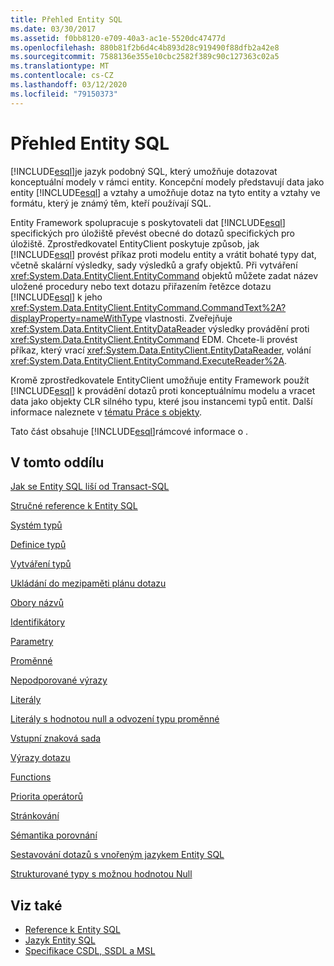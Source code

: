 ```yaml
---
title: Přehled Entity SQL
ms.date: 03/30/2017
ms.assetid: f0bb8120-e709-40a3-ac1e-5520dc47477d
ms.openlocfilehash: 880b81f2b6d4c4b893d28c919490f88dfb2a42e8
ms.sourcegitcommit: 7588136e355e10cbc2582f389c90c127363c02a5
ms.translationtype: MT
ms.contentlocale: cs-CZ
ms.lasthandoff: 03/12/2020
ms.locfileid: "79150373"
---
```

# <a name="entity-sql-overview"></a>Přehled Entity SQL
[!INCLUDE[esql](../../../../../../includes/esql-md.md)]je jazyk podobný SQL, který umožňuje dotazovat konceptuální modely v rámci entity. Koncepční modely představují data jako entity [!INCLUDE[esql](../../../../../../includes/esql-md.md)] a vztahy a umožňuje dotaz na tyto entity a vztahy ve formátu, který je známý těm, kteří používají SQL.  

 Entity Framework spolupracuje s poskytovateli dat [!INCLUDE[esql](../../../../../../includes/esql-md.md)] specifických pro úložiště převést obecné do dotazů specifických pro úložiště. Zprostředkovatel EntityClient poskytuje způsob, jak [!INCLUDE[esql](../../../../../../includes/esql-md.md)] provést příkaz proti modelu entity a vrátit bohaté typy dat, včetně skalární výsledky, sady výsledků a grafy objektů. Při vytváření <xref:System.Data.EntityClient.EntityCommand> objektů můžete zadat název uložené procedury nebo text dotazu přiřazením řetězce dotazu [!INCLUDE[esql](../../../../../../includes/esql-md.md)] k jeho <xref:System.Data.EntityClient.EntityCommand.CommandText%2A?displayProperty=nameWithType> vlastnosti. Zveřejňuje <xref:System.Data.EntityClient.EntityDataReader> výsledky provádění proti <xref:System.Data.EntityClient.EntityCommand> EDM. Chcete-li provést příkaz, který vrací <xref:System.Data.EntityClient.EntityDataReader>, volání <xref:System.Data.EntityClient.EntityCommand.ExecuteReader%2A>.  
  
 Kromě zprostředkovatele EntityClient umožňuje entity Framework použít [!INCLUDE[esql](../../../../../../includes/esql-md.md)] k provádění dotazů proti konceptuálnímu modelu a vracet data jako objekty CLR silného typu, které jsou instancemi typů entit. Další informace naleznete v [tématu Práce s objekty](../working-with-objects.md).  
  
 Tato část obsahuje [!INCLUDE[esql](../../../../../../includes/esql-md.md)]rámcové informace o .  
  
## <a name="in-this-section"></a>V tomto oddílu  
 [Jak se Entity SQL liší od Transact-SQL](how-entity-sql-differs-from-transact-sql.md)  
  
 [Stručné reference k Entity SQL](entity-sql-quick-reference.md)  
  
 [Systém typů](type-system-entity-sql.md)  
  
 [Definice typů](type-definitions-entity-sql.md)  
  
 [Vytváření typů](constructing-types-entity-sql.md)  
  
 [Ukládání do mezipaměti plánu dotazu](query-plan-caching-entity-sql.md)  
  
 [Obory názvů](namespaces-entity-sql.md)  
  
 [Identifikátory](identifiers-entity-sql.md)  
  
 [Parametry](parameters-entity-sql.md)  
  
 [Proměnné](variables-entity-sql.md)  
  
 [Nepodporované výrazy](unsupported-expressions-entity-sql.md)  
  
 [Literály](literals-entity-sql.md)  
  
 [Literály s hodnotou null a odvození typu proměnné](null-literals-and-type-inference-entity-sql.md)  
  
 [Vstupní znaková sada](input-character-set-entity-sql.md)  
  
 [Výrazy dotazu](query-expressions-entity-sql.md)  
  
 [Functions](functions-entity-sql.md)  
  
 [Priorita operátorů](operator-precedence-entity-sql.md)  
  
 [Stránkování](paging-entity-sql.md)  
  
 [Sémantika porovnání](comparison-semantics-entity-sql.md)  
  
 [Sestavování dotazů s vnořeným jazykem Entity SQL](composing-nested-entity-sql-queries.md)  
  
 [Strukturované typy s možnou hodnotou Null](nullable-structured-types-entity-sql.md)  
  
## <a name="see-also"></a>Viz také

- [Reference k Entity SQL](entity-sql-reference.md)
- [Jazyk Entity SQL](entity-sql-language.md)
- [Specifikace CSDL, SSDL a MSL](/ef/ef6/modeling/designer/advanced/edmx/csdl-spec)
